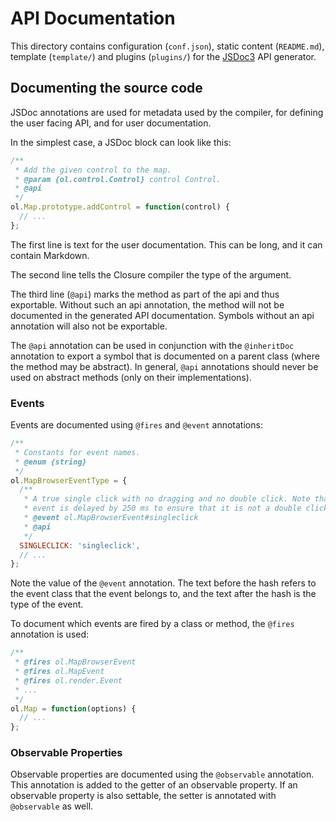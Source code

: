 # API Documentation

This directory contains configuration (`conf.json`), static content (`README.md`), template (`template/`) and plugins (`plugins/`) for the [JSDoc3](http://usejsdoc.org/) API generator.

## Documenting the source code

JSDoc annotations are used for metadata used by the compiler, for defining the user facing API, and for user documentation.

In the simplest case, a JSDoc block can look like this:
```js
/**
 * Add the given control to the map.
 * @param {ol.control.Control} control Control.
 * @api
 */
ol.Map.prototype.addControl = function(control) {
  // ...
};
```
The first line is text for the user documentation. This can be long, and it can
contain Markdown.

The second line tells the Closure compiler the type of the argument.

The third line (`@api`) marks the method as part of the api and thus exportable. Without such an api annotation, the method will not be documented in the generated API documentation. Symbols without an api annotation will also not be exportable.

The `@api` annotation can be used in conjunction with the `@inheritDoc` annotation to export a symbol that is documented on a parent class (where the method may be abstract).  In general, `@api` annotations should never be used on abstract methods (only on their implementations).

### Events

Events are documented using `@fires` and `@event` annotations:
```js
/**
 * Constants for event names.
 * @enum {string}
 */
ol.MapBrowserEventType = {
  /**
   * A true single click with no dragging and no double click. Note that this
   * event is delayed by 250 ms to ensure that it is not a double click.
   * @event ol.MapBrowserEvent#singleclick
   * @api
   */
  SINGLECLICK: 'singleclick',
  // ...
};
```
Note the value of the `@event` annotation. The text before the hash refers to the event class that the event belongs to, and the text after the hash is the type of the event.

To document which events are fired by a class or method, the `@fires` annotation is used:
```js
/**
 * @fires ol.MapBrowserEvent
 * @fires ol.MapEvent
 * @fires ol.render.Event
 * ...
 */
ol.Map = function(options) {
  // ...
};
```

### Observable Properties

Observable properties are documented using the `@observable` annotation. This annotation is added to the getter of an observable property. If an observable property is also settable, the setter is annotated with `@observable` as well.
